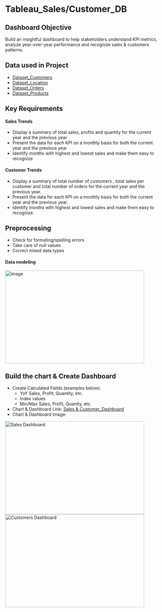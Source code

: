 # Tableau_Sales/Customer_DB
## Dashboard Objective
Build an insightful dashboard to help stakeholders understand KPI metrics, analyze year-over-year performance and recognize sales & customers patterns.

## Data used in Project
- <a href="https://github.com/Nate1255n/Tableau_SalesDB/blob/main/Data/Customers.csv">Dataset_Customers</a>
- <a href="https://github.com/Nate1255n/Tableau_SalesDB/blob/main/Location.csv">Dataset_Location</a>
- <a href="https://github.com/Nate1255n/Tableau_SalesDB/blob/main/Data/Orders.csv">Dataset_Orders</a> 
- <a href="https://github.com/Nate1255n/Tableau_SalesDB/blob/main/Products.csv">Dataset_Products</a>

## Key Requirements 
#### Sales Trends
- Display a summary of total sales, profits and quantity for the current year and the previous year
- Present the data for each KPI on a monthly basis for both the current year and the previous year
- Identify months with highest and lowest sales and make them easy to recognize
#### Customer Trends
- Display a summary of total number of customers , total sales per customer and total number of orders for the current year and the previous year.
- Present the data for each KPI on a monthly basis for both the current year and the previous year.
- Identify months with highest and lowest sales and make them easy to recognize.

## Preprocessing
- Check for formating/spelling errors
- Take care of null values
- Correct mixed data types
#### Data modeling
<img width="450" height="300" alt="image" src="https://github.com/user-attachments/assets/32de2d26-0e97-424a-afe3-2baba791ad73" />

## Build the chart & Create Dashboard
- Create Calculated Fields (examples below):
  - YoY Sales, Profit, Quantity, etc.
  - Index values
  - Min/Max Sales, Profit, Quanity, etc.
- Chart & Dashboard Link:
  [Sales & Customer_Dashboard](https://public.tableau.com/app/profile/nate.negash/viz/SalesProject_17505552023020/SalesDashboard)
- Chart & Dashboard Image:
<img width="450" height="300" alt="Sales Dashboard" src="https://github.com/user-attachments/assets/1eedf27c-902e-479c-8333-b8adde9723cd" />
<img width="450" height="300" alt="Customers Dashboard" src="https://github.com/user-attachments/assets/e4177420-3b0f-4d48-ab58-26544ce2ef88" />



  



